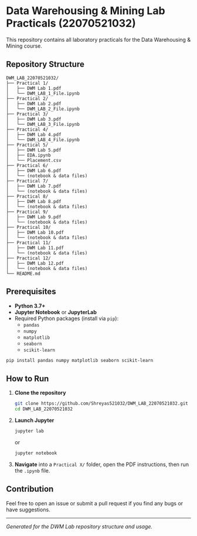 

# Data Warehousing & Mining Lab Practicals (22070521032)

This repository contains all laboratory practicals for the Data Warehousing & Mining course.

## Repository Structure

```
DWM_LAB_22070521032/
├── Practical 1/
│   ├── DWM Lab 1.pdf
│   └── DWM_LAB_1_File.ipynb
├── Practical 2/
│   ├── DWM Lab 2.pdf
│   └── DWM_LAB_2_File.ipynb
├── Practical 3/
│   ├── DWM Lab 3.pdf
│   └── DWM_LAB_3_File.ipynb
├── Practical 4/
│   ├── DWM Lab 4.pdf
│   └── DWM_LAB_4_File.ipynb
├── Practical 5/
│   ├── DWM Lab 5.pdf
│   ├── EDA.ipynb
│   └── Placement.csv
├── Practical 6/
│   ├── DWM Lab 6.pdf
│   └── (notebook & data files)
├── Practical 7/
│   ├── DWM Lab 7.pdf
│   └── (notebook & data files)
├── Practical 8/
│   ├── DWM Lab 8.pdf
│   └── (notebook & data files)
├── Practical 9/
│   ├── DWM Lab 9.pdf
│   └── (notebook & data files)
├── Practical 10/
│   ├── DWM Lab 10.pdf
│   └── (notebook & data files)
├── Practical 11/
│   ├── DWM Lab 11.pdf
│   └── (notebook & data files)
├── Practical 12/
│   ├── DWM Lab 12.pdf
│   └── (notebook & data files)
└── README.md
```

## Prerequisites

- **Python 3.7+**
- **Jupyter Notebook** or **JupyterLab**
- Required Python packages (install via `pip`):
  - `pandas`
  - `numpy`
  - `matplotlib`
  - `seaborn`
  - `scikit-learn`

```bash
pip install pandas numpy matplotlib seaborn scikit-learn
```

## How to Run

1. **Clone the repository**
   ```bash
   git clone https://github.com/Shreyas521032/DWM_LAB_22070521032.git
   cd DWM_LAB_22070521032
   ```

2. **Launch Jupyter**
   ```bash
   jupyter lab
   ```
   or
   ```bash
   jupyter notebook
   ```

3. **Navigate** into a `Practical X/` folder, open the PDF instructions, then run the `.ipynb` file.

## Contribution

Feel free to open an issue or submit a pull request if you find any bugs or have suggestions.

---

*Generated for the DWM Lab repository structure and usage.*
